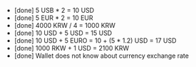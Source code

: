 * [done] 5 USB * 2 = 10 USD 
* [done] 5 EUR * 2 = 10 EUR
* [done] 4000 KRW / 4 = 1000 KRW
* [done] 10 USD + 5 USD = 15 USD
* [done] 10 USD + 5 EURO = 10 + (5 * 1.2) USD = 17 USD 
* [done] 1000 RKW + 1 USD = 2100 KRW
* [done] Wallet does not know about currency exchange rate